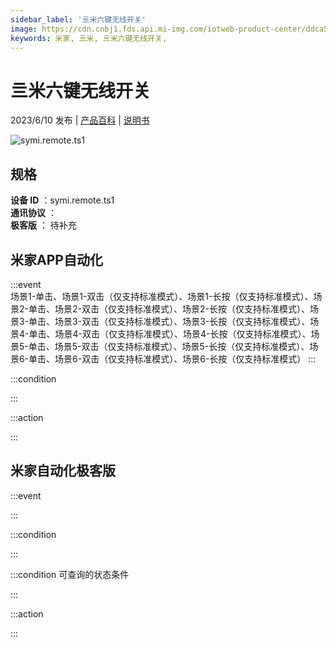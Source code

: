 ```yaml
---
sidebar_label: '亖米六键无线开关'
image: https://cdn.cnbj1.fds.api.mi-img.com/iotweb-product-center/ddca58cf602cba9d9fe9edfbffcde832_1672985023952.png?GalaxyAccessKeyId=AKVGLQWBOVIRQ3XLEW&Expires=9223372036854775807&Signature=ezc7Ug0GOy7P5QEXiH62CeidLNk=
keywords: 米家, 亖米, 亖米六键无线开关, 
---
```

# 亖米六键无线开关

2023/6/10 发布 | [产品百科](https://home.mi.com/webapp/content/baike/product/index.html?model=symi.remote.ts1/) | [说明书](https://home.mi.com/views/introduction.html?model=symi.remote.ts1&region=cn)

![symi.remote.ts1](https://cdn.cnbj1.fds.api.mi-img.com/iotweb-product-center/ddca58cf602cba9d9fe9edfbffcde832_1672985023952.png?GalaxyAccessKeyId=AKVGLQWBOVIRQ3XLEW&Expires=9223372036854775807&Signature=ezc7Ug0GOy7P5QEXiH62CeidLNk=)

## 规格  
> 
**设备 ID** ：symi.remote.ts1  
**通讯协议** ：  
**极客版**  ： 待补充 


## 米家APP自动化  

:::event  
场景1-单击、场景1-双击（仅支持标准模式）、场景1-长按（仅支持标准模式）、场景2-单击、场景2-双击（仅支持标准模式）、场景2-长按（仅支持标准模式）、场景3-单击、场景3-双击（仅支持标准模式）、场景3-长按（仅支持标准模式）、场景4-单击、场景4-双击（仅支持标准模式）、场景4-长按（仅支持标准模式）、场景5-单击、场景5-双击（仅支持标准模式）、场景5-长按（仅支持标准模式）、场景6-单击、场景6-双击（仅支持标准模式）、场景6-长按（仅支持标准模式）
:::

:::condition  

:::

:::action   

:::

## 米家自动化极客版  

:::event  

:::

:::condition  

:::

:::condition 可查询的状态条件  

:::

:::action  

:::

        
